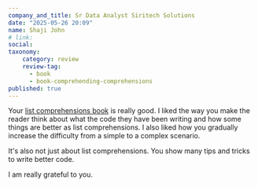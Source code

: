```yaml
---
company_and_title: Sr Data Analyst Siritech Solutions
date: "2025-05-26 20:09"
name: Shaji John
# link:
social: 
taxonomy:
    category: review
    review-tag:
      - book
      - book-comprehending-comprehensions
published: true
---
```


Your [list comprehensions book](/books#comprehending-comprehensions) is really good.
I liked the way you make the reader think about what the code they have been writing and how some things are better as list comprehensions.
I also liked how you gradually increase the difficulty from a simple to a complex scenario.

It's also not just about list comprehensions.
You show many tips and tricks to write better code.

I am really grateful to you.
